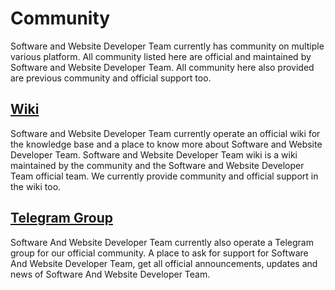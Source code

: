 # Community
Software and Website Developer Team currently has community on multiple various platform. All community listed here are official and maintained by Software and Website Developer Team. All community here also provided are previous community and official support too. 

## [Wiki](https://softwareandwebsitedeveloperteam.miraheze.org)
Software and Website Developer Team currently operate an official wiki for the knowledge base and a place to know more about Software and Website Developer Team. Software and Website Developer Team wiki is a wiki maintained by the community and the Software and Website Developer Team official team. We currently provide community and official support in the wiki too. 

## [Telegram Group](https://t.me/swdtcommunity)
Software And Website Developer Team currently also operate a Telegram group for our official community. A place to ask for support for Software And Website Developer Team, get all official announcements, updates and news of Software And Website Developer Team. 